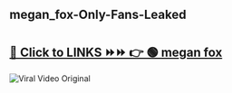 
 ## megan_fox-Only-Fans-Leaked

# <h2><a href="https://clipsfans.com/megan_fox&ref=git">🔗 Click to LINKS ⏩⏩ 👉 🟢 megan fox </a></h2>

<a href="https://clipsfans.com/megan_fox&ref=git" rel="nofollow" data-target="animated-image.originalLink"><img src="https://i.ibb.co.com/xMMVF88/686577567.gif" alt="Viral Video Original" style="max-width: 100%; display: inline-block;" data-target="animated-image.originalImage"></a>
